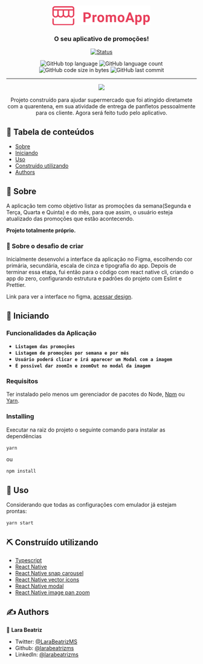 <p align="center">
  <a href="" rel="noopener">
 <img  src="./src/assets/Logo@2x.png" alt=""></a>
</p>

<h3 align="center">O seu aplicativo de promoções!</h3>

<div align="center">

[![Status](https://img.shields.io/badge/status-active-success.svg)]()

  <img alt="GitHub top language" src="https://img.shields.io/github/languages/top/larabeatrizms/promoApp">
  
  <img alt="GitHub language count" src="https://img.shields.io/github/languages/count/larabeatrizms/promoApp">
  
  <img alt="GitHub code size in bytes" src="https://img.shields.io/github/languages/code-size/larabeatrizms/promoApp">
  
  <img alt="GitHub last commit" src="https://img.shields.io/github/last-commit/larabeatrizms/promoApp">

</div>

---

<p align="center">
  <img width="250px"  src="https://i.gyazo.com/f79d66e63b79a24e6a2c292d0af68f52.gif" >
</p>

<p align="center"> 
    Projeto construído para ajudar supermercado que foi atingido diretamete com a quarentena, em sua atividade de entrega de panfletos pessoalmente para os cliente. Agora será feito tudo pelo aplicativo.
    <br>
</p>

## 📝 Tabela de conteúdos

- [Sobre](#about)
- [Iniciando](#getting_started)
- [Uso](#usage)
- [Construído utilizando](#built_using)
- [Authors](#authors)

## 🧐 Sobre <a name = "about"></a>

A aplicação tem como objetivo listar as promoções da semana(Segunda e Terça, Quarta e Quinta) e do mês, para que assim, o usuário esteja atualizado das promoções que estão acontecendo.

**Projeto totalmente próprio.**

### 🚀 Sobre o desafio de criar

Inicialmente desenvolvi a interface da aplicação no Figma, escolhendo cor primária, secundária, escala de cinza e tipografia do app. Depois de terminar essa etapa, fui então para o código com react native cli, criando o app do zero, configurando estrutura e padrões do projeto com Eslint e Prettier.

Link para ver a interface no figma, [acessar design](https://www.figma.com/file/9rejWm022Szuw4lHGfzgOd/PromoApp?node-id=0%3A1).

## 🏁 Iniciando <a name = "getting_started"></a>

### Funcionalidades da Aplicação

- **`Listagem das promoções`**
- **`Listagem de promoções por semana e por mês`**
- **`Usuário poderá clicar e irá aparecer um Modal com a imagem`**
- **`É possivel dar zoomIn e zoomOut no modal da imagem`**

### Requisitos

Ter instalado pelo menos um gerenciador de pacotes do Node, [Npm](https://www.npmjs.com/) ou [Yarn](https://yarnpkg.com/).

### Installing

Executar na raiz do projeto o seguinte comando para instalar as dependências

```sh
yarn
```

ou

```sh
npm install
```

## 🎈 Uso <a name="usage"></a>

Considerando que todas as configurações com emulador já estejam prontas:

```sh
yarn start
```

## ⛏️ Construído utilizando <a name = "built_using"></a>

- [Typescript](https://www.typescriptlang.org/)
- [React Native](https://reactnative.dev/)
- [React Native snap carousel](https://github.com/archriss/react-native-snap-carousel)
- [React Native vector icons](https://github.com/oblador/react-native-vector-icons)
- [React Native modal](https://github.com/react-native-community/react-native-modal)
- [React Native image pan zoom](https://github.com/ascoders/react-native-image-zoom)

## ✍️ Authors <a name = "authors"></a>

👤 **Lara Beatriz**

- Twitter: [@LaraBeatrizMS](https://twitter.com/LaraBeatrizMS)
- Github: [@larabeatrizms](https://github.com/larabeatrizms)
- LinkedIn: [@larabeatrizms](https://linkedin.com/in/larabeatrizms)
